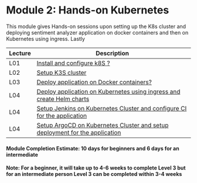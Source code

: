 # Module 2: Hands-on Kubernetes

This module gives Hands-on sessions upon setting up the K8s cluster and deploying sentiment analyzer application on docker containers and then on Kubernetes using ingress. Lastly 

| Lecture |   Description  |
|---------|----------------|
|  L01    | [Install and configure k8S ?](L01-Install&ConfigureK8s.md)  |
|  L02    | [Setup K3S cluster](L02-SetupK3sCluster.md)  |
|  L03    | [Deploy application on Docker containers?](L03-DockerContainers.md)  |
|  L04    | [Deploy application on Kubernetes using ingress and create Helm charts](L04-ApplicationDeploymentKubernetes.md)  |
|  L04    | [Setup Jenkins on Kubernetes Cluster and configure CI for the application](L05-JenkinsCI.md)  |
|  L04    | [Setup ArgoCD on Kubernetes Cluster and setup deployment for the application](L06-ArgoCD.md)  |

#### Module Completion Estimate: 10 days for beginners and 6 days for an intermediate  

#### Note: For a beginner, it will take up to 4-6 weeks to complete Level 3 but for an intermediate person Level 3 can be completed within 3-4 weeks  
